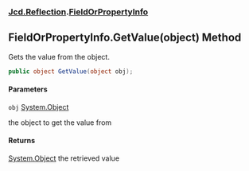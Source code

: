 ### [Jcd.Reflection](Jcd.Reflection.md 'Jcd.Reflection').[FieldOrPropertyInfo](FieldOrPropertyInfo.md 'Jcd.Reflection.FieldOrPropertyInfo')

## FieldOrPropertyInfo.GetValue(object) Method

Gets the value from the object.

```csharp
public object GetValue(object obj);
```
#### Parameters

<a name='Jcd.Reflection.FieldOrPropertyInfo.GetValue(object).obj'></a>

`obj` [System.Object](https://docs.microsoft.com/en-us/dotnet/api/System.Object 'System.Object')

the object to get the value from

#### Returns
[System.Object](https://docs.microsoft.com/en-us/dotnet/api/System.Object 'System.Object')
the retrieved value